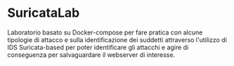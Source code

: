 # SuricataLab
 Laboratorio basato su Docker-compose per fare pratica con alcune tipologie di attacco e sulla identificazione dei suddetti attraverso l'utilizzo di IDS Suricata-based per poter identificare gli attacchi e agire di conseguenza per salvaguardare il webserver di interesse.

